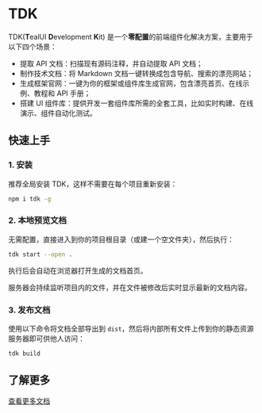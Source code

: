 # TDK
TDK(**T**ealUI **D**evelopment **K**it) 是一个**零配置**的前端组件化解决方案，主要用于以下四个场景：

- 提取 API 文档：扫描现有源码注释，并自动提取 API 文档；
- 制作技术文档：将 Markdown 文档一键转换成包含导航、搜索的漂亮网站；
- 生成框架官网：一键为你的框架或组件库生成官网，包含漂亮首页、在线示例、教程和 API 手册；
- 搭建 UI 组件库：提供开发一套组件库所需的全套工具，比如实时构建、在线演示、组件自动化测试。

## 快速上手

### 1. 安装
推荐全局安装 TDK，这样不需要在每个项目重新安装：
```bash
npm i tdk -g
```

### 2. 本地预览文档
无需配置，直接进入到你的项目根目录（或建一个空文件夹），然后执行：
```bash
tdk start --open .
```
执行后会自动在浏览器打开生成的文档首页。

服务器会持续监听项目内的文件，并在文件被修改后实时显示最新的文档内容。

### 3. 发布文档
使用以下命令将文档全部导出到 `dist`，然后将内部所有文件上传到你的静态资源服务器即可供他人访问：
```bash
tdk build
```

## 了解更多
[查看更多文档](https://teal.github.io/TDK/)